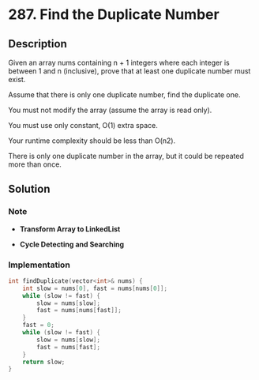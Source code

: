 # 287. Find the Duplicate Number

## Description

Given an array nums containing n + 1 integers where each integer is between 1 and n (inclusive), prove that at least one duplicate number must exist.

Assume that there is only one duplicate number, find the duplicate one.

You must not modify the array (assume the array is read only).

You must use only constant, O(1) extra space.

Your runtime complexity should be less than O(n2).

There is only one duplicate number in the array, but it could be repeated more than once.

## Solution

### Note

* **Transform Array to LinkedList**

* **Cycle Detecting and Searching**

### Implementation

```cpp
int findDuplicate(vector<int>& nums) {
    int slow = nums[0], fast = nums[nums[0]];
    while (slow != fast) {
        slow = nums[slow];
        fast = nums[nums[fast]];
    }
    fast = 0;
    while (slow != fast) {
        slow = nums[slow];
        fast = nums[fast];
    }
    return slow;
}
```